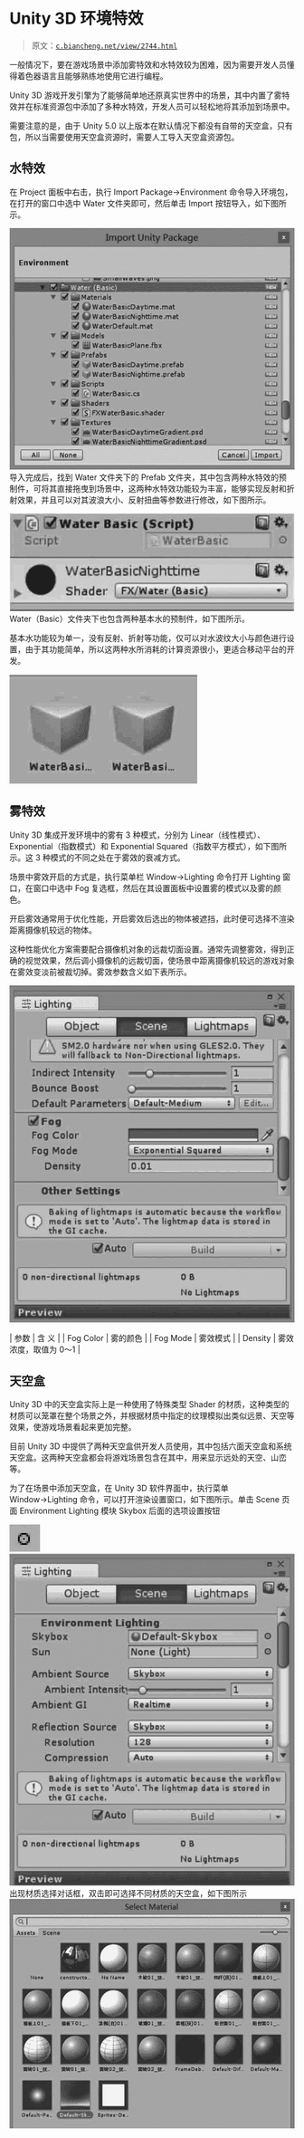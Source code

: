 # Unity 3D 环境特效

> 原文：[`c.biancheng.net/view/2744.html`](http://c.biancheng.net/view/2744.html)

一般情况下，要在游戏场景中添加雾特效和水特效较为困难，因为需要开发人员懂得着色器语言且能够熟练地使用它进行编程。

Unity 3D 游戏开发引擎为了能够简单地还原真实世界中的场景，其中内置了雾特效并在标准资源包中添加了多种水特效，开发人员可以轻松地将其添加到场景中。

需要注意的是，由于 Unity 5.0 以上版本在默认情况下都没有自带的天空盒，只有包，所以当需要使用天空盒资源时，需要人工导入天空盒资源包。

## 水特效

在 Project 面板中右击，执行 Import Package→Environment 命令导入环境包，在打开的窗口中选中 Water 文件夹即可，然后单击 Import 按钮导入，如下图所示。

![导入水特效](img/8452c81b06e47c4e53074065b2aae9b6.png)
导入完成后，找到 Water 文件夹下的 Prefab 文件夹，其中包含两种水特效的预制件，可将其直接拖曳到场景中，这两种水特效功能较为丰富，能够实现反射和折射效果，并且可以对其波浪大小、反射扭曲等参数进行修改，如下图所示。

![水特效设置面板](img/7099c956b2d6040f2db8f673915b6d64.png)
Water（Basic）文件夹下也包含两种基本水的预制件，如下图所示。

基本水功能较为单一，没有反射、折射等功能，仅可以对水波纹大小与颜色进行设置，由于其功能简单，所以这两种水所消耗的计算资源很小，更适合移动平台的开发。

![基本水结构目录](img/270c9cc0110414b2ea1d3eae03a90cf1.png)

## 雾特效

Unity 3D 集成开发环境中的雾有 3 种模式，分别为 Linear（线性模式）、Exponential（指数模式）和 Exponential Squared（指数平方模式），如下图所示。这 3 种模式的不同之处在于雾效的衰减方式。

场景中雾效开启的方式是，执行菜单栏 Window→Lighting 命令打开 Lighting 窗口，在窗口中选中 Fog 复选框，然后在其设置面板中设置雾的模式以及雾的颜色。

开启雾效通常用于优化性能，开启雾效后选出的物体被遮挡，此时便可选择不渲染距离摄像机较远的物体。

这种性能优化方案需要配合摄像机对象的远裁切面设置。通常先调整雾效，得到正确的视觉效果，然后调小摄像机的远裁切面，使场景中距离摄像机较远的游戏对象在雾效变淡前被裁切掉。雾效参数含义如下表所示。

![雾特效设置面板](img/7badaaafaa2c2e36ed54d7e8eb0b5a18.png)

| 参数 | 含 义 |
| Fog Color | 雾的颜色 |
| Fog Mode | 雾效模式 |
| Density | 雾效浓度，取值为 0〜1 |

## 天空盒

Unity 3D 中的天空盒实际上是一种使用了特殊类型 Shader 的材质，这种类型的材质可以笼罩在整个场景之外，并根据材质中指定的纹理模拟出类似远景、天空等效果，使游戏场景看起来更加完整。

目前 Unity 3D 中提供了两种天空盒供开发人员使用，其中包括六面天空盒和系统天空盒。这两种天空盒都会将游戏场景包含在其中，用来显示远处的天空、山峦等。

为了在场景中添加天空盒，在 Unity 3D 软件界面中，执行菜单 Window→Lighting 命令，可以打开渲染设置窗口，如下图所示。单击 Scene 页面 Environment Lighting 模块 Skybox 后面的选项设置按钮

![](img/cbcda8238307a3da94d9616e583eeb51.png)
![渲染菜单的选择](img/f761ab58777e33501d9d3d61d9a335b7.png)
出现材质选择对话框，双击即可选择不同材质的天空盒，如下图所示
 ![设置天空盒效果](img/c8448382e7d1efda32da41008ab44da2.png)